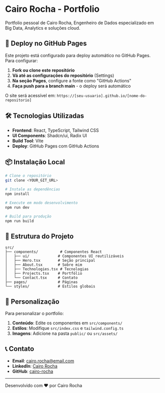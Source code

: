 # Cairo Rocha - Portfolio

Portfolio pessoal de Cairo Rocha, Engenheiro de Dados especializado em Big Data, Analytics e soluções cloud.

## 🚀 Deploy no GitHub Pages

Este projeto está configurado para deploy automático no GitHub Pages. Para configurar:

1. **Fork ou clone este repositório**
2. **Vá até as configurações do repositório** (Settings)
3. **Na seção Pages**, configure a fonte como "GitHub Actions"
4. **Faça push para a branch main** - o deploy será automático

O site será acessível em: `https://[seu-usuario].github.io/[nome-do-repositorio]`

## 🛠️ Tecnologias Utilizadas

- **Frontend**: React, TypeScript, Tailwind CSS
- **UI Components**: Shadcn/ui, Radix UI
- **Build Tool**: Vite
- **Deploy**: GitHub Pages com GitHub Actions

## 📦 Instalação Local

```bash
# Clone o repositório
git clone <YOUR_GIT_URL>

# Instale as dependências
npm install

# Execute em modo desenvolvimento
npm run dev

# Build para produção
npm run build
```

## 📁 Estrutura do Projeto

```
src/
├── components/          # Componentes React
│   ├── ui/             # Componentes UI reutilizáveis
│   ├── Hero.tsx        # Seção principal
│   ├── About.tsx       # Sobre mim
│   ├── Technologies.tsx # Tecnologias
│   ├── Projects.tsx    # Portfólio
│   └── Contact.tsx     # Contato
├── pages/              # Páginas
└── styles/             # Estilos globais
```

## 🔧 Personalização

Para personalizar o portfolio:

1. **Conteúdo**: Edite os componentes em `src/components/`
2. **Estilos**: Modifique `src/index.css` e `tailwind.config.ts`
3. **Imagens**: Adicione na pasta `public/` ou `src/assets/`

## 📞 Contato

- **Email**: cairo.rocha@email.com
- **LinkedIn**: [Cairo Rocha](https://linkedin.com/in/cairo-rocha)
- **GitHub**: [cairo-rocha](https://github.com/cairo-rocha)

---

Desenvolvido com ❤️ por Cairo Rocha
